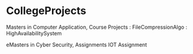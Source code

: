 # CollegeProjects
Masters in Computer Application, Course Projects
: FileCompressionAlgo
: HighAvailabilitySystem


eMasters in Cyber Security, Assignments
IOT Assignment
